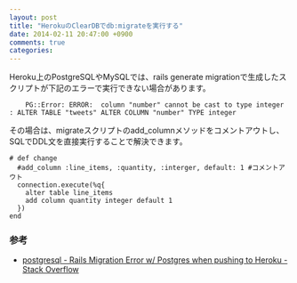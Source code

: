 ```yaml
---
layout: post
title: "HerokuのClearDBでdb:migrateを実行する"
date: 2014-02-11 20:47:00 +0900
comments: true
categories: 
---
```


Heroku上のPostgreSQLやMySQLでは、rails generate migrationで生成したスクリプトが下記のエラーで実行できない場合があります。

        PG::Error: ERROR:  column "number" cannot be cast to type integer
    : ALTER TABLE "tweets" ALTER COLUMN "number" TYPE integer

その場合は、migrateスクリプトのadd_columnメソッドをコメントアウトし、SQLでDDL文を直接実行することで解決できます。

    # def change
      #add_column :line_items, :quantity, :interger, default: 1 #コメントアウト
      connection.execute(%q{
        alter table line_items
        add column quantity integer default 1
      })
    end

### 参考

* [postgresql - Rails Migration Error w/ Postgres when pushing to Heroku - Stack Overflow](http://stackoverflow.com/questions/12603498/rails-migration-error-w-postgres-when-pushing-to-heroku)
